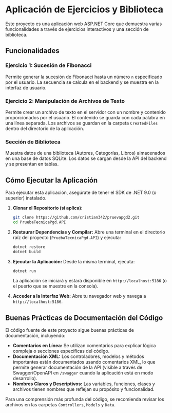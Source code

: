 # Aplicación de Ejercicios y Biblioteca

Este proyecto es una aplicación web ASP.NET Core que demuestra varias funcionalidades a través de ejercicios interactivos y una sección de biblioteca.

## Funcionalidades

### Ejercicio 1: Sucesión de Fibonacci
Permite generar la sucesión de Fibonacci hasta un número `n` especificado por el usuario. La secuencia se calcula en el backend y se muestra en la interfaz de usuario.

### Ejercicio 2: Manipulación de Archivos de Texto
Permite crear un archivo de texto en el servidor con un nombre y contenido proporcionados por el usuario. El contenido se guarda con cada palabra en una línea separada. Los archivos se guardan en la carpeta `CreatedFiles` dentro del directorio de la aplicación.

### Sección de Biblioteca
Muestra datos de una biblioteca (Autores, Categorías, Libros) almacenados en una base de datos SQLite. Los datos se cargan desde la API del backend y se presentan en tablas.

## Cómo Ejecutar la Aplicación

Para ejecutar esta aplicación, asegúrate de tener el SDK de .NET 9.0 (o superior) instalado.

1.  **Clonar el Repositorio (si aplica):**
    ```bash
    git clone https://github.com/cristian342/pruevapgd2.git
    cd PruebaTecnicaPgd.API
    ```

2.  **Restaurar Dependencias y Compilar:**
    Abre una terminal en el directorio raíz del proyecto (`PruebaTecnicaPgd.API`) y ejecuta:
    ```bash
    dotnet restore
    dotnet build
    ```

3.  **Ejecutar la Aplicación:**
    Desde la misma terminal, ejecuta:
    ```bash
    dotnet run
    ```
    La aplicación se iniciará y estará disponible en `http://localhost:5186` (o el puerto que se muestre en la consola).

4.  **Acceder a la Interfaz Web:**
    Abre tu navegador web y navega a `http://localhost:5186`.

## Buenas Prácticas de Documentación del Código

El código fuente de este proyecto sigue buenas prácticas de documentación, incluyendo:

*   **Comentarios en Línea:** Se utilizan comentarios para explicar lógica compleja o secciones específicas del código.
*   **Documentación XML:** Los controladores, modelos y métodos importantes están documentados usando comentarios XML, lo que permite generar documentación de la API (visible a través de Swagger/OpenAPI en `/swagger` cuando la aplicación está en modo desarrollo).
*   **Nombres Claros y Descriptivos:** Las variables, funciones, clases y archivos tienen nombres que reflejan su propósito y funcionalidad.

Para una comprensión más profunda del código, se recomienda revisar los archivos en las carpetas `Controllers`, `Models` y `Data`.
